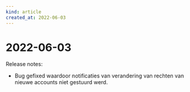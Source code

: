 ```yaml
---
kind: article
created_at: 2022-06-03
---
```


# 2022-06-03

Release notes:

* Bug gefixed waardoor notificaties van verandering van rechten van nieuwe accounts niet gestuurd werd.
